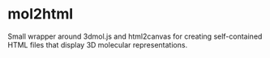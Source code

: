 # mol2html
Small wrapper around 3dmol.js and html2canvas for creating self-contained HTML files that display 3D molecular representations.
